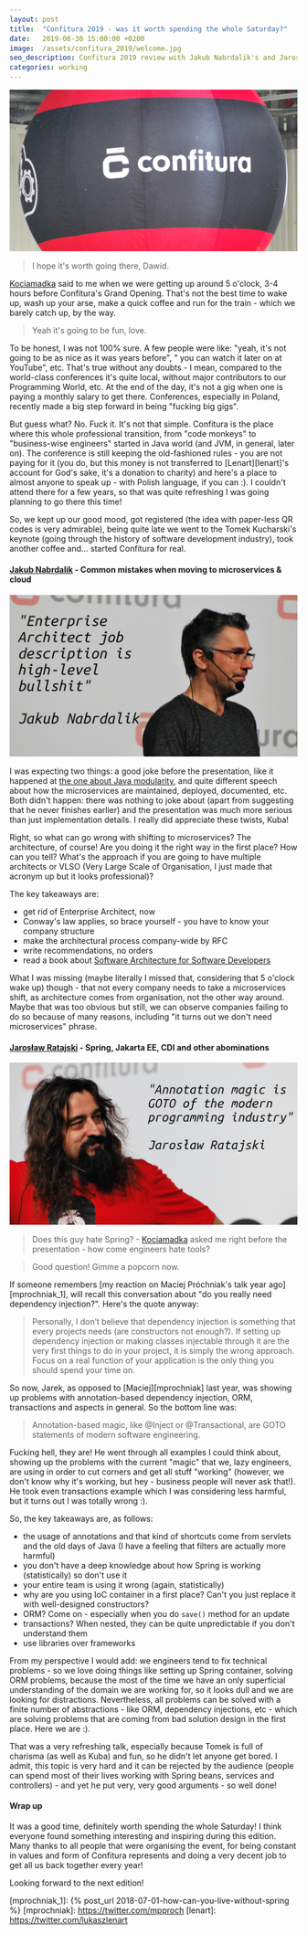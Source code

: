 ```yaml
---
layout: post
title:  "Confitura 2019 - was it worth spending the whole Saturday?"
date:   2019-06-30 15:00:00 +0200
image:  /assets/confitura_2019/welcome.jpg
seo_description: Confitura 2019 review with Jakub Nabrdalik's and Jaroslaw Ratajski's talks
categories: working
---
```


![Confitura logo on balloon inside the Expo XII hall](/assets/confitura_2019/welcome.jpg)

> I hope it's worth going there, Dawid.

[Kociamadka][kociamadka] said to me when we were getting up around 5 o'clock, 3-4 hours before Confitura's Grand Opening. That's not the best time to wake up, wash up your arse, make a quick coffee and run for the train - which we barely catch up, by the way.

> Yeah it's going to be fun, love.

To be honest, I was not 100% sure. A few people were like: "yeah, it's not going to be as nice as it was years before", " you can watch it later on at YouTube", etc. That's true without any doubts - I mean, compared to the world-class conferences it's quite local, without major contributors to our Programming World, etc. At the end of the day, it's not a gig when one is paying a monthly salary to get there. Conferences, especially in Poland, recently made a big step forward in being "fucking big gigs".

<!-- more -->

But guess what? No. Fuck it. It's not that simple. Confitura is the place where this whole professional transition, from "code monkeys" to "business-wise engineers" started in Java world (and JVM, in general, later on). The conference is still keeping the old-fashioned rules - you are not paying for it (you do, but this money is not transferred to [Lenart][lenart]'s account for God's sake, it's a donation to charity) and here's a place to almost anyone to speak up - with Polish language, if you can :). I couldn't attend there for a few years, so that was quite refreshing I was going planning to go there this time!

So, we kept up our good mood, got registered (the idea with paper-less QR codes is very admirable), being quite late we went to the Tomek Kucharski's keynote (going through the history of software development industry), took another coffee and... started Confitura for real.

#### [Jakub Nabrdalik][jnabrdalik] - Common mistakes when moving to microservices & cloud

!["Enterprise Architect job description is high-level bullshit says Jakub Nabrdalik"](/assets/confitura_2019/jakub_nabrdalik.jpg)

I was expecting two things: a good joke before the presentation, like it happened at [the one about Java modularity][jnabrdalik_1], and quite different speech about how the microservices are maintained, deployed, documented, etc. Both didn't happen: there was nothing to joke about (apart from suggesting that he never finishes earlier) and the presentation was much more serious than just implementation details. I really did appreciate these twists, Kuba!

Right, so what can go wrong with shifting to microservices? The architecture, of course! Are you doing it the right way in the first place? How can you tell? What's the approach if you are going to have multiple architects or VLSO (Very Large Scale of Organisation, I just made that acronym up but it looks professional)?

The key takeaways are:
- get rid of Enterprise Architect, now
- Conway's law applies, so brace yourself - you have to know your company structure
- make the architectural process company-wide by RFC
- write recommendations, no orders
- read a book about [Software Architecture for Software Developers][jnabrdalik_safd]

What I was missing (maybe literally I missed that, considering that 5 o'clock wake up) though - that not every company needs to take a microservices shift,  as architecture comes from organisation, not the other way around. Maybe that was too obvious but still, we can observe companies failing to do so because of many reasons, including "it turns out we don't need microservices" phrase.

#### [Jarosław Ratajski][jratajski] - Spring, Jakarta EE, CDI and other abominations

!["Annotation magic is GOTO of the modern programming industry"](/assets/confitura_2019/jaroslaw_ratajski.jpg)

> Does this guy hate Spring? - [Kociamadka][kociamadka] asked me right before the presentation - how come engineers hate tools?

> Good question! Gimme a popcorn now.

If someone remembers [my reaction on Maciej Próchniak's talk year ago][mprochniak_1], will recall this conversation about "do you really need dependency injection?". Here's the quote anyway:

> Personally, I don’t believe that dependency injection is something that every projects needs (are constructors not enough?). If setting up dependency injection or making classes injectable through it are the very first things to do in your project, it is simply the wrong approach. Focus on a real function of your application is the only thing you should spend your time on.

So now, Jarek, as opposed to [Maciej][mprochniak] last year, was showing up problems with annotation-based dependency injection, ORM, transactions and aspects in general. So the bottom line was:

> Annotation-based magic, like @Inject or @Transactional, are GOTO statements of modern software engineering.

Fucking hell, they are! He went through all examples I could think about, showing up the problems with the current "magic" that we, lazy engineers, are using in order to cut corners and get all stuff "working" (however, we don't know why it's working, but hey - business people will never ask that!). He took even transactions example which I was considering less harmful, but it turns out I was totally wrong :).

So, the key takeaways are, as follows:
- the usage of annotations and that kind of shortcuts come from servlets and the old days of Java (I have a feeling that filters are actually more harmful)
- you don't have a deep knowledge about how Spring is working (statistically) so don't use it
- your entire team is using it wrong (again, statistically)
- why are you using IoC container in a first place? Can't you just replace it with well-designed constructors?
- ORM? Come on - especially when you do `save()` method for an update
- transactions? When nested, they can be quite unpredictable if you don't understand them
- use libraries over frameworks

From my perspective I would add: we engineers tend to fix technical problems - so we love doing things like setting up Spring container, solving ORM problems, because the most of the time we have an only superficial understanding of the domain we are working for, so it looks dull and we are looking for distractions. Nevertheless, all problems can be solved with a finite number of abstractions - like ORM, dependency injections, etc - which are solving problems that are coming from bad solution design in the first place. Here we are :).

That was a very refreshing talk, especially because Tomek is full of charisma (as well as Kuba) and fun, so he didn't let anyone get bored. I admit, this topic is very hard and it can be rejected by the audience (people can spend most of their lives working with Spring beans, services and controllers) - and yet he put very, very good arguments - so well done!

#### Wrap up

It was a good time, definitely worth spending the whole Saturday! I think everyone found something interesting and inspiring during this edition. Many thanks to all people that were organising the event, for being constant in values and form of Confitura represents and doing a very decent job to get all us back together every year!

Looking forward to the next edition!

[kociamadka]: https://kociamadka.pl
[jnabrdalik_1]: https://www.youtube.com/watch?v=ILBX9fa9aJo&t=
[jnabrdalik]: https://twitter.com/jnabrdalik
[jnabrdalik_safd]: https://softwarearchitecturefordevelopers.com/
[jratajski]: https://twitter.com/jarek000000
[mprochniak_1]: {% post_url 2018-07-01-how-can-you-live-without-spring %}
[mprochniak]: https://twitter.com/mpproch
[lenart]: https://twitter.com/lukaszlenart

